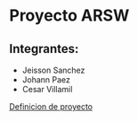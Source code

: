 # Proyecto ARSW
## Integrantes:
- Jeisson Sanchez
- Johann Paez
- Cesar Villamil


[Definicion de proyecto](https://github.com/ARSW-Project-2020-think/Project/wiki/Definicion-de-Proyecto)
